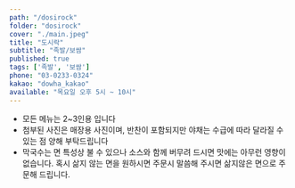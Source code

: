 ```yaml
---
path: "/dosirock"
folder: "dosirock"
cover: "./main.jpeg"
title: "도시락"
subtitle: "족발/보쌈"
published: true
tags: ['족발', '보쌈']
phone: "03-0233-0324"
kakao: "dowha_kakao"
available: "목요일 오후 5시 ~ 10시"
---
```


- 모든 메뉴는 2~3인용 입니다
- 첨부된 사진은 매장용 사진이며, 반찬이 포함되지만 야채는 수급에 따라 달라질 수 있는 점 양해 부탁드립니다
- 막국수는 면 특성상 불 수 있으나 소스와 함께 버무려 드시면 맛에는 아무런 영향이 없습니다. 혹시 삶지 않는 면을 원하시면 주문시 말씀해 주시면 삶지않은 면으로 주문해 드립니다.
